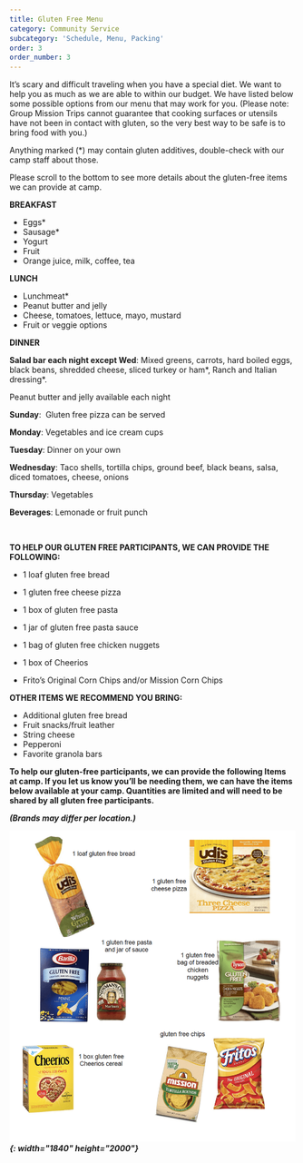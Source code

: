 ```yaml
---
title: Gluten Free Menu
category: Community Service
subcategory: 'Schedule, Menu, Packing'
order: 3
order_number: 3
---
```


It’s scary and difficult traveling when you have a special diet. We want to help you as much as we are able to within our budget. We have listed below some possible options from our menu that may work for you. (Please note: Group Mission Trips cannot guarantee that cooking surfaces or utensils have not been in contact with gluten, so the very best way to be safe is to bring food with you.)

Anything marked (\*) may contain gluten additives, double-check with our camp staff about those.&nbsp;

Please scroll to the bottom to see more details about the gluten-free items we can provide at camp.

**BREAKFAST**

* Eggs\*
* Sausage\*
* Yogurt
* Fruit
* Orange juice, milk, coffee, tea

**LUNCH**

* Lunchmeat\*&nbsp;
* Peanut butter and jelly&nbsp;
* Cheese, tomatoes, lettuce, mayo, mustard&nbsp;
* Fruit or veggie options&nbsp;

**DINNER**

**Salad bar each night except Wed**\: Mixed greens, carrots, hard boiled eggs, black beans, shredded cheese, sliced turkey or ham\*, Ranch and Italian dressing\*.&nbsp;

Peanut butter and jelly available each night&nbsp;

**Sunday**\:&nbsp; Gluten free pizza can be served

**Monday**\: Vegetables and ice cream cups&nbsp;

**Tuesday**\: Dinner on your own&nbsp;

**Wednesday**\: Taco shells, tortilla chips, ground beef, black beans, salsa, diced tomatoes, cheese, onions&nbsp;

**Thursday**\: Vegetables&nbsp;

**Beverages**\: Lemonade or fruit punch

&nbsp;

**TO HELP OUR GLUTEN FREE PARTICIPANTS, WE CAN PROVIDE THE FOLLOWING:&nbsp;**

* 1 loaf gluten free bread&nbsp;

* 1 gluten free cheese pizza&nbsp;

* 1 box of gluten free pasta&nbsp;

* 1 jar of gluten free pasta sauce&nbsp;

* 1 bag of gluten free chicken nuggets&nbsp;

* 1 box of Cheerios&nbsp;

* Frito’s Original Corn Chips and/or Mission Corn Chips&nbsp;

**OTHER ITEMS WE RECOMMEND YOU BRING:&nbsp;**

* Additional gluten free bread&nbsp;
* Fruit snacks/fruit leather&nbsp;
* String cheese&nbsp;
* Pepperoni&nbsp;
* Favorite granola bars&nbsp;

**To help our gluten-free participants, we can provide the following Items at camp. If you let us know you’ll be needing them, we can have the items below available at your camp. Quantities are limited and will need to be shared by all gluten free participants.&nbsp;**

***(Brands may differ per location.)&nbsp;***

***![](/uploads/gluten-free-menu.png){: width="1840" height="2000"}***
